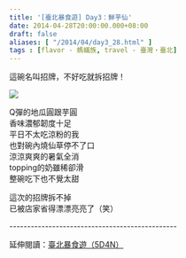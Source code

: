 ```yaml
---
title: '[臺北暴食遊] Day3：鮮芋仙'
date: 2014-04-28T20:00:00.000+08:00
draft: false
aliases: [ "/2014/04/day3_28.html" ]
tags : [flavor - 螞蟻族, travel - 臺灣・臺北]
---
```


這碗名叫招牌，不好吃就拆招牌！  

[![](https://4.bp.blogspot.com/-6RU8WdO4cHw/XDGip320eZI/AAAAAAAAEiU/2tgQ6CQD4JwKwGSARD1T28a5H7uUqNeHgCLcBGAs/s640/77.jpg)](https://4.bp.blogspot.com/-6RU8WdO4cHw/XDGip320eZI/AAAAAAAAEiU/2tgQ6CQD4JwKwGSARD1T28a5H7uUqNeHgCLcBGAs/s1600/77.jpg)

Q彈的地瓜圓跟芋圓  
香味濃郁韌度十足  
平日不太吃涼粉的我  
也對碗內燒仙草停不了口  
涼涼爽爽的暑氣全消  
topping的奶雖稀卻滑  
整碗吃下也不覺太甜  
  
這次的招牌拆不掉  
已被店家省得漂漂亮亮了（笑）  
  
\-----------------------------------------------  
  
延伸閱讀：[臺北暴食遊（5D4N）](http://www.hidie.net/2014/05/5d4n.html)